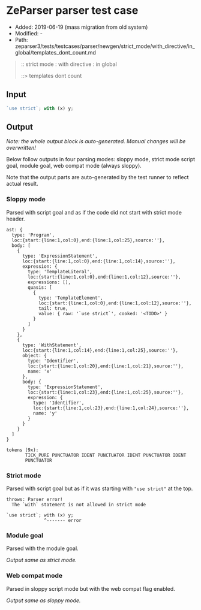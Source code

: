 # ZeParser parser test case

- Added: 2019-06-19 (mass migration from old system)
- Modified: -
- Path: zeparser3/tests/testcases/parser/newgen/strict_mode/with_directive/in_global/templates_dont_count.md

> :: strict mode : with directive : in global
>
> ::> templates dont count

## Input

`````js
`use strict`; with (x) y;
`````

## Output

_Note: the whole output block is auto-generated. Manual changes will be overwritten!_

Below follow outputs in four parsing modes: sloppy mode, strict mode script goal, module goal, web compat mode (always sloppy).

Note that the output parts are auto-generated by the test runner to reflect actual result.

### Sloppy mode

Parsed with script goal and as if the code did not start with strict mode header.

`````
ast: {
  type: 'Program',
  loc:{start:{line:1,col:0},end:{line:1,col:25},source:''},
  body: [
    {
      type: 'ExpressionStatement',
      loc:{start:{line:1,col:0},end:{line:1,col:14},source:''},
      expression: {
        type: 'TemplateLiteral',
        loc:{start:{line:1,col:0},end:{line:1,col:12},source:''},
        expressions: [],
        quasis: [
          {
            type: 'TemplateElement',
            loc:{start:{line:1,col:0},end:{line:1,col:12},source:''},
            tail: true,
            value: { raw: '`use strict`', cooked: '<TODO>' }
          }
        ]
      }
    },
    {
      type: 'WithStatement',
      loc:{start:{line:1,col:14},end:{line:1,col:25},source:''},
      object: {
        type: 'Identifier',
        loc:{start:{line:1,col:20},end:{line:1,col:21},source:''},
        name: 'x'
      },
      body: {
        type: 'ExpressionStatement',
        loc:{start:{line:1,col:23},end:{line:1,col:25},source:''},
        expression: {
          type: 'Identifier',
          loc:{start:{line:1,col:23},end:{line:1,col:24},source:''},
          name: 'y'
        }
      }
    }
  ]
}

tokens (9x):
       TICK_PURE PUNCTUATOR IDENT PUNCTUATOR IDENT PUNCTUATOR IDENT
       PUNCTUATOR
`````

### Strict mode

Parsed with script goal but as if it was starting with `"use strict"` at the top.

`````
throws: Parser error!
  The `with` statement is not allowed in strict mode

`use strict`; with (x) y;
              ^------- error
`````


### Module goal

Parsed with the module goal.

_Output same as strict mode._

### Web compat mode

Parsed in sloppy script mode but with the web compat flag enabled.

_Output same as sloppy mode._
